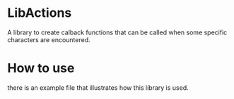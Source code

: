 # LibActions

A library to create calback functions that can be called when some specific characters are encountered. 

# How to use

there is an example file that illustrates how this library is used.
